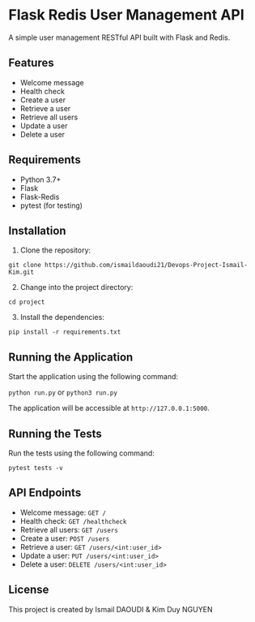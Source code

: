 # Flask Redis User Management API

A simple user management RESTful API built with Flask and Redis.

## Features

- Welcome message
- Health check
- Create a user
- Retrieve a user
- Retrieve all users
- Update a user
- Delete a user


## Requirements

- Python 3.7+
- Flask
- Flask-Redis
- pytest (for testing)

## Installation

1. Clone the repository:

```git clone https://github.com/ismaildaoudi21/Devops-Project-Ismail-Kim.git```

2. Change into the project directory:

```cd project```


3. Install the dependencies:

```pip install -r requirements.txt```


## Running the Application

Start the application using the following command:

```python run.py``` or ```python3 run.py```


The application will be accessible at `http://127.0.0.1:5000`.

## Running the Tests

Run the tests using the following command:

```pytest tests -v```


## API Endpoints

- Welcome message: `GET /`
- Health check: `GET /healthcheck`
- Retrieve all users: `GET /users`
- Create a user: `POST /users`
- Retrieve a user: `GET /users/<int:user_id>`
- Update a user: `PUT /users/<int:user_id>`
- Delete a user: `DELETE /users/<int:user_id>`

## License

This project is created by Ismail DAOUDI & Kim Duy NGUYEN




